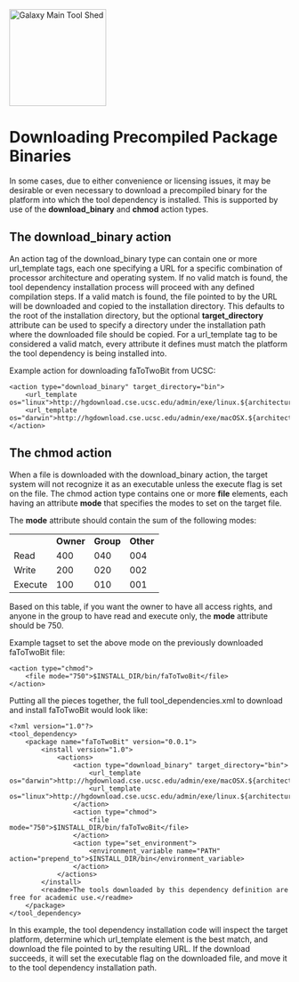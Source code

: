 <div class='center'> <a href='http://toolshed.g2.bx.psu.edu'><img src="/src/Images/Logos/ToolShed.jpg" alt="Galaxy Main Tool Shed" height="174" /></a> </div>

# Downloading Precompiled Package Binaries

In some cases, due to either convenience or licensing issues, it may be desirable or even necessary to download a precompiled binary for the platform into which the tool dependency is installed. This is supported by use of the **download_binary** and **chmod** action types.

## The download_binary action

An action tag of the download_binary type can contain one or more url_template tags, each one specifying a URL for a specific combination of processor architecture and operating system. If no valid match is found, the tool dependency installation process will proceed with any defined compilation steps. If a valid match is found, the file pointed to by the URL will be downloaded and copied to the installation directory. This defaults to the root of the installation directory, but the optional **target_directory** attribute can be used to specify a directory under the installation path where the downloaded file should be copied. For a url_template tag to be considered a valid match, every attribute it defines must match the platform the tool dependency is being installed into.

Example action for downloading faToTwoBit from UCSC:

```
<action type="download_binary" target_directory="bin">
    <url_template os="linux">http://hgdownload.cse.ucsc.edu/admin/exe/linux.${architecture}/faToTwoBit</url_template>
    <url_template os="darwin">http://hgdownload.cse.ucsc.edu/admin/exe/macOSX.${architecture}/faToTwoBit</url_template>
</action>
```


## The chmod action

When a file is downloaded with the download_binary action, the target system will not recognize it as an executable unless the execute flag is set on the file. The chmod action type contains one or more **file** elements, each having an attribute **mode** that specifies the modes to set on the target file.

The **mode** attribute should contain the sum of the following modes:

<table>
  <tr>
    <td> &nbsp;</td>
    <td> <strong>Owner</strong></td>
    <td> <strong>Group</strong></td>
    <td> <strong>Other</strong></td>
  </tr>
  <tr>
    <td> Read</td>
    <td> 400</td>
    <td> 040</td>
    <td> 004</td>
  </tr>
  <tr>
    <td> Write</td>
    <td> 200</td>
    <td> 020</td>
    <td> 002</td>
  </tr>
  <tr>
    <td> Execute</td>
    <td> 100</td>
    <td> 010</td>
    <td> 001</td>
  </tr>
</table>


Based on this table, if you want the owner to have all access rights, and anyone in the group to have read and execute only, the **mode** attribute should be 750.

Example tagset to set the above mode on the previously downloaded faToTwoBit file:
```
<action type="chmod">
    <file mode="750">$INSTALL_DIR/bin/faToTwoBit</file>
</action>
```


Putting all the pieces together, the full tool_dependencies.xml to download and install faToTwoBit would look like:
```
<?xml version="1.0"?>
<tool_dependency>
    <package name="faToTwoBit" version="0.0.1">
        <install version="1.0">
            <actions>
                <action type="download_binary" target_directory="bin">
                    <url_template os="darwin">http://hgdownload.cse.ucsc.edu/admin/exe/macOSX.${architecture}/faToTwoBit</url_template>
                    <url_template os="linux">http://hgdownload.cse.ucsc.edu/admin/exe/linux.${architecture}/faToTwoBit</url_template>
                </action>
                <action type="chmod">
                    <file mode="750">$INSTALL_DIR/bin/faToTwoBit</file>
                </action>
                <action type="set_environment">
                    <environment_variable name="PATH" action="prepend_to">$INSTALL_DIR/bin</environment_variable>
                </action>
            </actions>
        </install>
        <readme>The tools downloaded by this dependency definition are free for academic use.</readme>
    </package>
</tool_dependency>
```


In this example, the tool dependency installation code will inspect the target platform, determine which url_template element is the best match, and download the file pointed to by the resulting URL. If the download succeeds, it will set the executable flag on the downloaded file, and move it to the tool dependency installation path.
